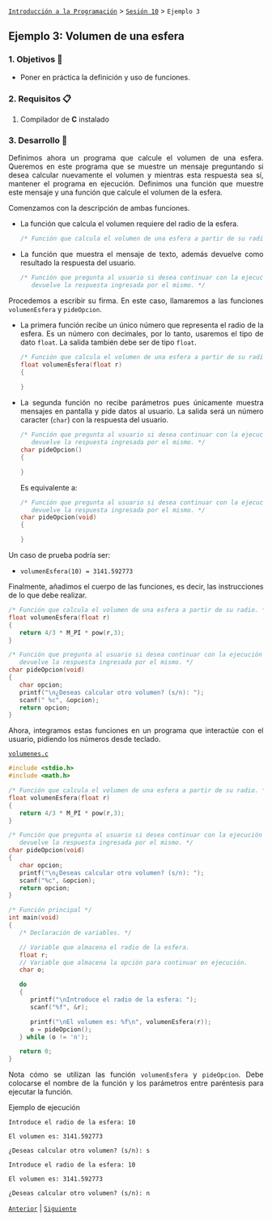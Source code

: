 [`Introducción a la Programación`](../README.md) > [`Sesión 10`](../README.md) > `Ejemplo 3`

## Ejemplo 3: Volumen de una esfera

<div style="text-align: justify;">

### 1. Objetivos :dart:

- Poner en práctica la definición y uso de funciones.

### 2. Requisitos :clipboard:

1. Compilador de __C__ instalado

### 3. Desarrollo :rocket:

Definimos ahora un programa que calcule el volumen de una esfera. Queremos en este programa que se muestre un mensaje preguntando si desea calcular nuevamente el volumen y mientras esta respuesta sea sí, mantener el programa en ejecución. Definimos una función que muestre este mensaje y una función que calcule el volumen de la esfera.

Comenzamos con la descripción de ambas funciones.

- La función que calcula el volumen requiere del radio de la esfera.

   ```c
   /* Función que calcula el volumen de una esfera a partir de su radio. */
   ```

- La función que muestra el mensaje de texto, además devuelve como resultado la respuesta del usuario.

   ```c
   /* Función que pregunta al usuario si desea continuar con la ejecución y 
      devuelve la respuesta ingresada por el mismo. */
   ```

Procedemos a escribir su firma. En este caso, llamaremos a las funciones `volumenEsfera` y `pideOpcion`. 

- La primera función recibe un único número que representa el radio de la esfera. Es un número con decimales, por lo tanto, usaremos el tipo de dato `float`. La salida también debe ser de tipo `float`.

   ```c
   /* Función que calcula el volumen de una esfera a partir de su radio. */   
   float volumenEsfera(float r)
   {
      
   }
   ```

- La segunda función no recibe parámetros pues únicamente muestra mensajes en pantalla y pide datos al usuario. La salida será un número caracter (`char`) con la respuesta del usuario.

   ```c
   /* Función que pregunta al usuario si desea continuar con la ejecución y 
      devuelve la respuesta ingresada por el mismo. */
   char pideOpcion()
   {

   }
   ```

   Es equivalente a:

   ```c
   /* Función que pregunta al usuario si desea continuar con la ejecución y 
      devuelve la respuesta ingresada por el mismo. */
   char pideOpcion(void)
   {

   }
   ```

Un caso de prueba podría ser:

- `volumenEsfera(10) = 3141.592773`

Finalmente, añadimos el cuerpo de las funciones, es decir, las instrucciones de lo que debe realizar.

```c
/* Función que calcula el volumen de una esfera a partir de su radio. */   
float volumenEsfera(float r)
{
   return 4/3 * M_PI * pow(r,3);
}
```

```c
/* Función que pregunta al usuario si desea continuar con la ejecución y 
   devuelve la respuesta ingresada por el mismo. */
char pideOpcion(void)
{
   char opcion;
   printf("\n¿Deseas calcular otro volumen? (s/n): ");
   scanf(" %c", &opcion);
   return opcion;
}
```

Ahora, integramos estas funciones en un programa que interactúe con el usuario, pidiendo los números desde teclado.

[`volumenes.c`](codigos/volumenes.c)
```c
#include <stdio.h>
#include <math.h>

/* Función que calcula el volumen de una esfera a partir de su radio. */   
float volumenEsfera(float r)
{
   return 4/3 * M_PI * pow(r,3);
}

/* Función que pregunta al usuario si desea continuar con la ejecución y 
   devuelve la respuesta ingresada por el mismo. */
char pideOpcion(void)
{
   char opcion;
   printf("\n¿Deseas calcular otro volumen? (s/n): ");
   scanf("%c", &opcion);
   return opcion;
}

/* Función principal */
int main(void)
{
   /* Declaración de variables. */

   // Variable que almacena el radio de la esfera.
   float r;
   // Variable que almacena la opción para continuar en ejecución.
   char o;

   do
   {
      printf("\nIntroduce el radio de la esfera: ");
      scanf("%f", &r);

      printf("\nEl volumen es: %f\n", volumenEsfera(r));
      o = pideOpcion();
   } while (o != 'n');

   return 0;
}
```

Nota cómo se utilizan las función `volumenEsfera` y `pideOpcion`. Debe colocarse el nombre de la función y los parámetros entre paréntesis para ejecutar la función.

Ejemplo de ejecución

```
Introduce el radio de la esfera: 10

El volumen es: 3141.592773

¿Deseas calcular otro volumen? (s/n): s

Introduce el radio de la esfera: 10

El volumen es: 3141.592773

¿Deseas calcular otro volumen? (s/n): n

```

[`Anterior`](../ejemplo02/README.md) | [`Siguiente`](../README.md#prototipos)   

</div>
